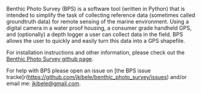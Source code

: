 Benthic Photo Survey (BPS) is a software tool (written in Python) that is intended to simplify the task of collecting reference data (sometimes called groundtruth data) for remote sensing of the marine environment. Using a digital camera in a water proof housing, a consumer grade handheld GPS, and (optionally) a depth logger a user can collect data in the field. BPS allows the user to quickly and easily turn this data into a GPS shapefile.

For installation instructions and other information, please check out the [Benthic Photo Survey github page](http://jkibele.github.io/benthic_photo_survey/).

For help with BPS please open an issue on [the BPS issue tracke]r(https://github.com/jkibele/benthic_photo_survey/issues) and/or email me: jkibele@gmail.com.
